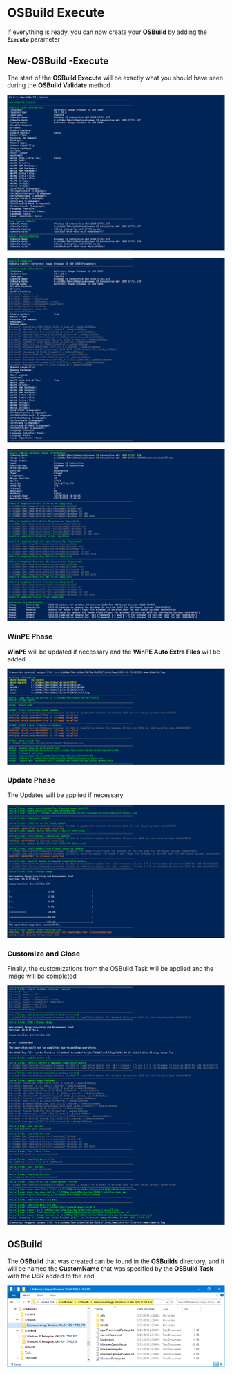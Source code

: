 # OSBuild Execute

If everything is ready, you can now create your **OSBuild** by adding the **`Execute`** parameter

## New-OSBuild -Execute

The start of the **OSBuild Execute** will be exactly what you should have seen during the **OSBuild Validate** method

![](../../../../.gitbook/assets/image%20%2812%29.png)

![](../../../../.gitbook/assets/image%20%2847%29.png)

![](../../../../.gitbook/assets/image%20%28152%29.png)

### WinPE Phase

**WinPE** will be updated if necessary and the **WinPE Auto Extra Files** will be added

![](../../../../.gitbook/assets/image%20%2850%29.png)

### Update Phase

The Updates will be applied if necessary

![](../../../../.gitbook/assets/image%20%2856%29.png)

### Customize and Close

Finally, the customizations from the OSBuild Task will be applied and the image will be completed

![](../../../../.gitbook/assets/image%20%2810%29.png)

## OSBuild

The **OSBuild** that was created can be found in the **OSBuilds** directory, and it will be named the **CustomName** that was specified by the **OSBuild Task** with the **UBR** added to the end

![](../../../../.gitbook/assets/image%20%2843%29.png)



